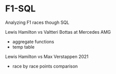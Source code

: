 # F1-SQL

Analyzing F1 races though SQL

Lewis Hamilton vs Valtteri Bottas at Mercedes AMG
 - aggregate functions
 - temp table

Lewis Hamilton vs Max Verstappen 2021
- race by race points comparison
